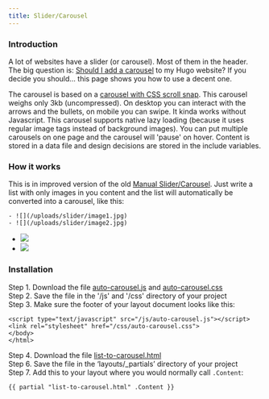 ```yaml
---
title: Slider/Carousel
---
```


### Introduction

A lot of websites have a slider (or carousel). Most of them in the header. The big question is: [Should I add a carousel](https://shouldiuseacarousel.com/) to my Hugo website? If you decide you should... this page shows you how to use a decent one. 

The carousel is based on a [carousel with CSS scroll snap](https://codepen.io/joosts/pen/MWJBPgo). This carousel weighs only 3kb (uncompressed). On desktop you can interact with the arrows and the bullets, on mobile you can swipe. It kinda works without Javascript. This carousel supports native lazy loading (because it uses regular image tags instead of background images). You can put multiple carousels on one page and the carousel will 'pause' on hover. Content is stored in a data file and design decisions are stored in the include variables.

### How it works

This is in improved version of the old [Manual Slider/Carousel](/add-ons/slider-carousel-manual). Just write a list with only images in you content and the list will automatically be converted into a carousel, like this:

```
- ![](/uploads/slider/image1.jpg)
- ![](/uploads/slider/image2.jpg)
```

- ![](/uploads/slider/image1.jpg)
- ![](/uploads/slider/image2.jpg)

### Installation

Step 1. Download the file [auto-carousel.js](https://raw.githubusercontent.com/jhvanderschee/hugocodex/main/static/js/auto-carousel.js) and [auto-carousel.css](https://raw.githubusercontent.com/jhvanderschee/hugocodex/main/static/css/auto-carousel.css)
<br />Step 2. Save the file in the '/js' and '/css' directory of your project
<br />Step 3. Make sure the footer of your layout document looks like this:

```
<script type="text/javascript" src="/js/auto-carousel.js"></script>
<link rel="stylesheet" href="/css/auto-carousel.css">
</body>
</html>
```
Step 4. Download the file [list-to-carousel.html](https://raw.githubusercontent.com/jhvanderschee/hugocodex/main/layouts/_partials/list-to-carousel.html)  
Step 6. Save the file in the ‘layouts/_partials’ directory of your project  
Step 7. Add this to your layout where you would normally call `.Content`:  
```
{{ partial "list-to-carousel.html" .Content }}
```